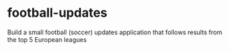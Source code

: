 # football-updates
Build a small football (soccer) updates application that follows results from the top 5 European leagues
